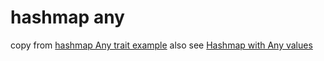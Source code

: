 # hashmap any

copy from [hashmap Any trait example](https://play.rust-lang.org/?version=stable&mode=release&edition=2021&gist=fd909be9a20009b5955a901cd9b09f38)
also see [Hashmap with Any values](https://www.reddit.com/r/rust/comments/r0e5sx/hashmap_with_any_values/)
